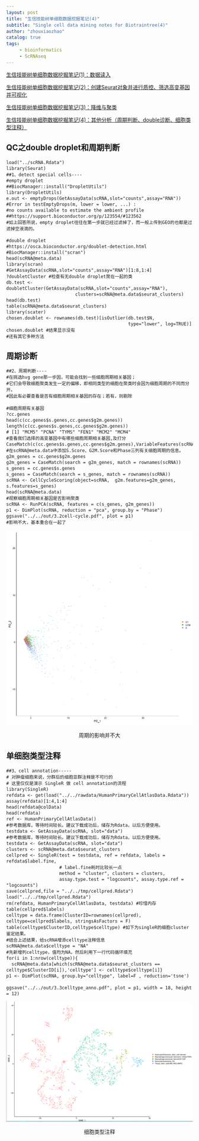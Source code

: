 ```yaml
---
layout: post
title: "生信技能树单细胞数据挖掘笔记(4)"
subtitle: "Single cell data mining notes for Biotraintree(4)"
author: "zhouxiaozhao"
catalog: true
tags:
     - bioinformatics
     - ScRNAseq
---
```


[生信技能树单细胞数据挖掘笔记(1)：数据读入](https://www.zhouxiaozhao.cn/2020/10/24/ScRNAseq(7)/)

[生信技能树单细胞数据挖掘笔记(2)：创建Seurat对象并进行质控、筛选高变基因并可视化](https://www.zhouxiaozhao.cn/2020/10/27/ScRNAseq(8)/)

[生信技能树单细胞数据挖掘笔记(3)：降维与聚类](https://www.zhouxiaozhao.cn/2020/10/29/ScRNAseq(9)/)

[生信技能树单细胞数据挖掘笔记(4)：其他分析（周期判断、double诊断、细胞类型注释）](https://www.zhouxiaozhao.cn/2020/10/31/ScRNAseq(10)/)


## QC之double droplet和周期判断

```
load("../scRNA.Rdata")
library(Seurat)
##1、detect special cells----
#empty droplet
##BiocManager::install("DropletUtils")
library(DropletUtils)
e.out <- emptyDrops(GetAssayData(scRNA,slot="counts",assay="RNA"))
#Error in testEmptyDrops(m, lower = lower, ...) :
#no counts available to estimate the ambient profile
##https://support.bioconductor.org/p/123554/#123562
#如上回答所说，empty droplet往往在第一步就已经过滤掉了，而一般上传到GEO的也都是过滤掉空液滴的。

#double droplet
#https://osca.bioconductor.org/doublet-detection.html
#BiocManager::install("scran")
head(scRNA@meta.data)
library(scran)
#GetAssayData(scRNA,slot="counts",assay="RNA")[1:8,1:4]
?doubletCluster #检查有无double droplet聚在一起的类
db.test <- doubletCluster(GetAssayData(scRNA,slot="counts",assay="RNA"),
                          clusters=scRNA@meta.data$seurat_clusters)
head(db.test)
table(scRNA@meta.data$seurat_clusters)
library(scater)
chosen.doublet <- rownames(db.test)[isOutlier(db.test$N,
                                              type="lower", log=TRUE)]
chosen.doublet #结果显示没有
#还有其它多种方法
```

## 周期诊断

```
##2、周期判断----
#在挑选hvg gene那一步因，可能会找到一些细胞周期相关基因；
#它们会导致细胞聚类发生一定的偏移，即相同类型的细胞在聚类时会因为细胞周期的不同而分开。
#因此有必要查看是否有细胞周期相关基因的存在；若有，则剔除

#细胞周期有关基因
?cc.genes
head(c(cc.genes$s.genes,cc.genes$g2m.genes))
length(c(cc.genes$s.genes,cc.genes$g2m.genes))
# [1] "MCM5" "PCNA" "TYMS" "FEN1" "MCM2" "MCM4"
#查看我们选择的高变基因中有哪些细胞周期相关基因,及打分
CaseMatch(c(cc.genes$s.genes,cc.genes$g2m.genes),VariableFeatures(scRNA))
#在scRNA@meta.data中添加S.Score、G2M.Score和Phase三列有关细胞周期的信息。
g2m_genes = cc.genes$g2m.genes
g2m_genes = CaseMatch(search = g2m_genes, match = rownames(scRNA))
s_genes = cc.genes$s.genes
s_genes = CaseMatch(search = s_genes, match = rownames(scRNA))
scRNA <- CellCycleScoring(object=scRNA,  g2m.features=g2m_genes,  s.features=s_genes)
head(scRNA@meta.data)
#观察细胞周期相关基因是否影响聚类
scRNA <- RunPCA(scRNA, features = c(s_genes, g2m_genes))
p1 <- DimPlot(scRNA, reduction = "pca", group.by = "Phase")
ggsave("../../out/3.2cell-cycle.pdf", plot = p1)
#影响不大，基本重合在一起了
```

![image-20201109155517095](\img\posts\2020.10.29\image-20201109155517095.png)

<center>
    周期的影响并不大
</center>

## 单细胞类型注释

```
##3、cell annotation-----
# 对肿瘤细胞来说，分群后的细胞亚群注释是不可行的
# 这里仅仅是演示 SingleR 做 cell annotation的流程
library(SingleR)
refdata <- get(load("../../rawdata/HumanPrimaryCellAtlasData.Rdata"))
assay(refdata)[1:4,1:4]
head(refdata@colData)
head(refdata)
ref <- HumanPrimaryCellAtlasData()
#参考数据库，等待时间较长。建议下载成功后，储存为Rdata，以后方便使用。
testdata <- GetAssayData(scRNA, slot="data")
#参考数据库，等待时间较长。建议下载成功后，储存为Rdata，以后方便使用。
testdata <- GetAssayData(scRNA, slot="data")
clusters <- scRNA@meta.data$seurat_clusters
cellpred <- SingleR(test = testdata, ref = refdata, labels = refdata$label.fine,
                    # label.fine耗时比较长一点
                    method = "cluster", clusters = clusters,
                    assay.type.test = "logcounts", assay.type.ref = "logcounts")
save(cellpred,file = "../../tmp/cellpred.Rdata")
load("../../tmp/cellpred.Rdata")
rm(refdata, HumanPrimaryCellAtlasData, testdata) #珍惜内存
table(cellpred$labels)
celltype = data.frame(ClusterID=rownames(cellpred), celltype=cellpred$labels, stringsAsFactors = F)
table(celltype$ClusterID,celltype$celltype) #如下为singleR的细胞cluster鉴定结果。
#结合上述结果，给scRNA增添celltype注释信息
scRNA@meta.data$celltype = "NA"
#先新增列celltype，值均为NA，然后利用下一行代码循环填充
for(i in 1:nrow(celltype)){
  scRNA@meta.data[which(scRNA@meta.data$seurat_clusters == celltype$ClusterID[i]),'celltype'] <- celltype$celltype[i]}
p1 <- DimPlot(scRNA, group.by="celltype", label=F , reduction='tsne')

ggsave("../../out/3.3celltype_anno.pdf", plot = p1, width = 18, height = 12)

```

![image-20201109160114523](\img\posts\2020.10.29\image-20201109160114523.png)

<center>
    细胞类型注释
</center>
